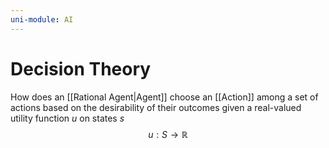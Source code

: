 ```yaml
---
uni-module: AI
---
```

# Decision Theory

How does an [[Rational Agent|Agent]] choose an [[Action]] among a set of actions based on the desirability of their outcomes given a real-valued utility function $u$ on states $s$ 
$$u:S\rightarrow\mathbb{R}$$

